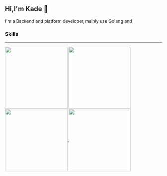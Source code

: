## Hi,I'm Kade 👏

I'm a Backend and platform developer, mainly use Golang and 

### Skills



---

<a href="https://github.com/anuraghazra/github-readme-stats">
<img height=200 align="left" src="https://github-readme-stats.vercel.app/api?username=prefect12&show_icons=true&theme=outrun" />
</a>
<a href="https://github.com/anuraghazra/convoychat">
<img height=200 align="left"  src="https://github-readme-stats.vercel.app/api/top-langs/?username=prefect12&theme=outrun&layout=compact&" />
</a>

<a href="https://github.com/anuraghazra/github-readme-stats">
  <img height=200 align="center" src="https://github-readme-stats.vercel.app/api?username=anuraghazra" />
</a>
<a href="https://github.com/anuraghazra/convoychat">
  <img height=200 align="center" src="https://github-readme-stats.vercel.app/api/top-langs?username=anuraghazra&layout=compact&langs_count=8&card_width=320" />
</a>
